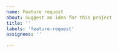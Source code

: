 ```yaml
---
name: Feature request
about: Suggest an idea for this project
title: ''
labels: 'feature-request'
assignees: ''

---
```



